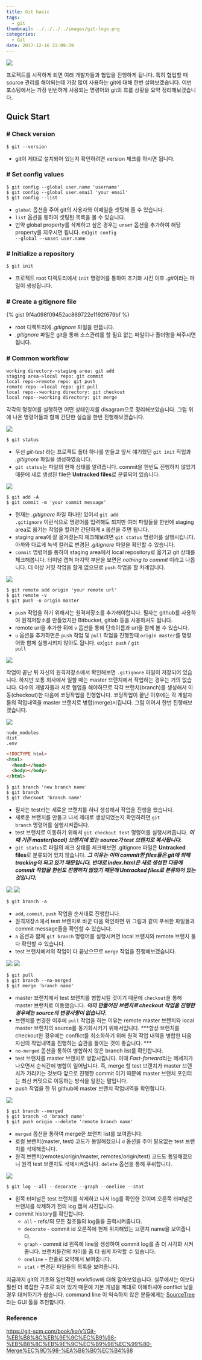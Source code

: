 ```yaml
---
title: Git basic
tags:
  - git
thumbnail: ../../../../images/git-logo.png
categories:
  - Git
date: 2017-12-16 22:09:59
---
```



![](../../../../images/git-logo.png)

프로젝트를 시작하게 되면 여러 개발자들과 협업을 진행하게 됩니다. 특히 협업할 때 source 관리를 해야되는데 가장 많이 사용하는 git에 대해 한번 살펴보겠습니다. 이번 포스팅에서는 가장 빈번하게 사용되는 명령어와 git의 흐름 상황을 요약 정리해보겠습니다.

## Quick Start

### # Check version

``` shell
$ git --version
```

* git이 제대로 설치되어 있는지 확인하려면 version 체크를 하시면 됩니다.

### # Set config values

``` shell
$ git config --global user.name 'username'
$ git config --global user.email 'your email'
$ git config --list
```

* <code>global</code> 옵션을 주어 git의 사용자와 이메일을 셋팅해 줄 수 있습니다.
* <code>list</code> 옵션을 통하여 셋팅된 목록을 볼 수 있습니다.
* 만약 global property를 삭제하고 싶은 경우는 <code>unset</code> 옵션을 추가하여 해당 property를 지우시면 됩니다.
ex)<code>git config --global --unset user.name</code>


### # Initialize a repository

``` shell
$ git init
```

* 프로젝트 root 디렉토리에서 <code>init</code> 명령어를 통하여 초기화 시킨 이후 *.git*이라는 파일이 생성됩니다.

### # Create a gitignore file

{% gist 9f4a098f09452ac869722e1192f679bf %}

* root 디렉토리에 *.gitignore* 파일을 만듭니다.
* *.gitignore* 파일은 git을 통해 소스관리를 할 필요 없는 파일이나 폴더명을 써주시면 됩니다.

### # Common workflow

``` sequence
working directory->staging area: git add
staging area->local repo: git commit
local repo->remote repo: git push
remote repo-->local repo: git pull
local repo-->working directory: git checkout
local repo-->working directory: git merge
```

각각의 명령어를 실행하면 어떤 상태인지를 disagram으로 정리해보았습니다. 그럼 위에 나온 명령어들과 함께 간단한 실습을 한번 진행해보겠습니다.

![](../../../../images/git/git-basic-01.png)

``` shell
$ git status
```

* 우선 *git-test* 라는 프로젝트 폴더 하나를 만들고 앞서 얘기했던 <code>git init</code> 작업과 *.gitignore* 파일을 생성하였습니다.
* <code>git status</code>는 파일의 현재 상태를 알려줍니다. commit을 한번도 진행하지 않았기 때문에 새로 생성된 file은 **Untracked files**로 분류되어 있습니다.

![](../../../../images/git/git-basic-02.png)

``` shell
$ git add -A
$ git commit -m 'your commit message'
```

* 현재는 *.gitignore* 파일 하나만 있어서 <code>git add .gitignore</code> 이런식으로 명령어를 입력해도 되지만 여러 파일들을 한번에 staging area로 옮기는 작업을 할려면 간단하게 <code>A</code> 옵션을 주면 됩니다.
* staging area에 잘 옮겨졌는지 체크해보려면 <code>git status</code> 명령어를 실행시킵니다. 아까와 다르게 녹색 컬러로 변경된 *.gitignore* 파일을 확인할 수 있습니다.
* <code>commit</code> 명령어를 통하여 staging area에서 local repository로 옮기고 git 상태를 체크해봅니다. 터미널 캡쳐 마지막 부분을 보면은 *nothing to commit* 이라고 나옵니다. 더 이상 커밋 작업을 할게 없으므로 <code>push</code> 작업을 할 차례입니다.

![](../../../../images/git/git-basic-03.png)

``` shell
$ git remote add origin 'your remote url'
$ git remote -v
$ git push -u origin master
```

* <code>push</code> 작업을 하기 위해서는 원격저장소를 추가해야합니다. 필자는 github를 사용하여 원격저장소를 만들었지만 Bitbucket, gitlab 등을 사용하셔도 됩니다.
* remote url을 추가한 뒤에 <code>v</code> 옵션을 통해 단축이름과 url을 함께 볼 수 있습니다.
* <code>u</code> 옵션을 추가하면은 <code>push</code> 작업 및 <code>pull</code> 작업을 진행할때 <code>origin master</code>를 명령어와 함께 실행시키지 않아도 됩니다.
ex)<code>git push</code> / <code>git pull</code>

![](../../../../images/git/git-basic-04.png)

작업이 끝난 뒤 자신의 원격저장소에서 확인해보면 <code>.gitignore</code> 파일이 저장되어 있습니다.
하지만 보통 회사에서 일할 때는 master 브랜치에서 작업하는 경우는 거의 없습니다. 다수의 개발자들과 서로 협업을 해야하므로 각각 브랜치(branch)를 생성해서 이동(checkout)한 다음에 코딩작업을 진행합니다. 코딩작업이 끝난 이후에는 각 개발자들의 작업내역을 master 브랜치로 병합(merge)시킵니다. 
그럼 이어서 한번 진행해보겠습니다.

![](../../../../images/git/git-basic-05.png)

``` asciidoc .gitignore
node_modules
dist
.env
```

``` html index.html
<!DOCTYPE html>
<html>
  <head></head>
  <body></body>
</html>
```

``` shell
$ git branch 'new branch name'
$ git branch
$ git checkout 'branch name'
```

* 필자는 test라는 새로운 브랜치를 하나 생성해서 작업을 진행을 했습니다.
* 새로운 브랜치를 만들고 나서 제대로 생성되었는지 확인하려면 <code>git branch</code> 명령어를 실행시켜줍니다.
* test 브랜치로 이동하기 위해서 <code>git checkout test</code> 명령어를 실행시켜줍니다.
***이 때 기존 master(local) 브랜치에 있는 source가 test 브랜치로 복사됩니다.***
* <code>git status</code>로 파일의 체크 상태를 체크해보면 .gitignore 파일은 **Untracked files**로 분류되어 있지 않습니다.
***그 이유는 이미 commit한 files들은 git에 의해 tracking이 되고 있기 때문입니다. 반대로 index.html은 새로 생성한 다음에 commit 작업을 한번도 진행하지 않았기 때문에 Untracked files로 분류되어 있는 것입니다.***

![](../../../../images/git/git-basic-06.png)
![](../../../../images/git/git-basic-07.png)

``` shell
$ git branch -a
```

* <code>add</code>, <code>commit</code>, <code>push</code> 작업을 순서대로 진행합니다.
* 원격저장소에서 test 브랜치로 바꾼 다음 확인하면 위 그림과 같이 푸쉬한 파일들과 commit message들을 확인할 수 있습니다.
* <code>a</code> 옵션과 함께 <code>git branch</code> 명령어를 실행시켜면 local 브랜치와 remote 브랜치 둘 다 확인할 수 있습니다.
* test 브랜치에서의 작업이 다 끝났으므로 <code>merge</code> 작업을 진행해보겠습니다.

![](../../../../images/git/git-basic-08.png)
![](../../../../images/git/git-basic-09.png)

``` shell
$ git pull
$ git branch --no-merged
$ git merge 'branch name'
```
* master 브랜치에서 test 브랜치를 병합시킬 것이기 때문에 <code>checkout</code>을 통해 master 브랜치로 이동했습니다.
***이미 만들어진 브랜치로 checkout 작업을 진행한 경우에는 source의 변경사항이 없습니다.***
* 브랜치를 변경한 이후에 <code>pull</code> 작업을 하는 이유는 remote master 브랜치와 local master 브랜치의 source를 동기화시키기 위해서입니다.
***항상 브랜치를 checkout한 경우에는 conflict를 최소화하기 위해 원격 작업 내역을 병합한 다음 자신의 작업내역을 진행하는 습관을 들이는 것이 좋습니다. ***
* <code>no-merged</code> 옵션을 통하여 병합하지 않은 branch list를 확인합니다.
* test 브랜치를 master 브랜치로 병합시킵니다. 이때 *Fast-forward*라는 메세지가 나오면서 순식간에 병합이 일어납니다. 즉, merge 할 test 브랜치가 master 브랜치가 가리키는 것보다 앞으로 진행한 commit 이기 때문에 master 브랜치 포인터는 최신 커밋으로 이동하는 방식을 일컫는 말입니다.
* push 작업을 한 뒤 github에 master 브랜치 작업내역을 확인합니다.

![](../../../../images/git/git-basic-10.png)

``` shell
$ git branch --merged
$ git branch -d 'branch name'
$ git push origin --delete 'remote branch name'
```

* <code>merged</code> 옵션을 통하여 merge한 브랜치 list를 보여줍니다.
* 로컬 브랜치(master, test) 코드가 동일해졌으니 <code>d</code> 옵션을 주어 필요없는 test 브랜치를 삭제해줍니다.
* 원격 브랜치(remotes/origin/master, remotes/origin/test) 코드도 동일해졌으니 원격 test 브랜치도 삭제시켜줍니다. <code>delete</code> 옵션을 통해 푸쉬합니다.

![](../../../../images/git/git-basic-11.png)

``` shell
$ git log --all --decorate --graph --oneline --stat
```

* 왼쪽 터미널은 test 브랜치를 삭제하고 나서 log를 확인한 것이며 오른쪽 터미널은 브랜치를 삭제하기 전의 log 캡쳐 사진입니다.
* commit history를 확인합니다.
  * <code>all</code> - refs/의 모든 참조들의 log들을 출력시켜줍니다.
  * <code>decorate</code> - commit id 오른쪽에 현재 위치해있는 브랜치 name을 보여줍니다.
  * <code>graph</code> - commit id 왼쪽에 line을 생성하여 commit log를 좀 더 시각화 시켜줍니다. 브랜치들간의 차이를 좀 더 쉽게 파악할 수 있습니다.
  * <code>oneline</code> - 한줄로 요약해서 보여줍니다.
  * <code>stat</code> - 변경된 파일들의 목록을 보여줍니다.

지금까지 git의 기초와 일반적인 workflow에 대해 알아보았습니다. 실무에서는 이보다 훨씬 더 복잡한 구조로 되어 있기 때문에 기본 개념을 제대로 이해하셔야 conflict 났을 경우 대처하기가 쉽습니다. command line 이 익숙하지 않은 분들에게는 [SourceTree](https://www.sourcetreeapp.com/)라는 GUI 툴을 추천합니다.

### Reference
<https://git-scm.com/book/ko/v1/Git-%EB%B8%8C%EB%9E%9C%EC%B9%98-%EB%B8%8C%EB%9E%9C%EC%B9%98%EC%99%80-Merge%EC%9D%98-%EA%B8%B0%EC%B4%88>
